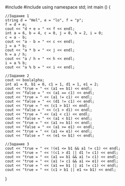 #include <iostream>
#include <string>
using namespace std;
int main ()
{

    //Задание 1
    string d = "Hel", e = "lo", f = "p";
    f = d + e;
    cout << "d + e = " << f << endl;
    int a = 6, b = 4, c = 0, j = 0, h = 2, i = 0;
    c = a - b;
    cout << "a - b = " << c << endl;
    j = a * b;
    cout << "a * b = " << j << endl;
    h = a / h;
    cout << "a / h = " << h << endl;
    i = a % b;
    cout << "a % b = " << i << endl;
    
    //Задание 2
    cout << boolalpha;
    int a1 = 0, b1 = 0, c1 = 1, d1 = 1, e1 = 2;
    cout << "true = " << (a1 == b1) << endl;
    cout << "false = " << (a1 == c1) << endl;
    cout << "true = " << (a1 != c1) << endl;
    cout << "false = " << (d1 != c1) << endl;
    cout << "true = " << (c1 > b1) << endl;
    cout << "false = " << (c1 > d1) << endl;
    cout << "true = " << (a1 < c1) << endl;
    cout << "false = " << (a1 < b1) << endl;
    cout << "true = " << (a1 >= b1) << endl;
    cout << "false = " << (a1 >= e1) << endl;
    cout << "true = " << (a1 <= e1) << endl;
    cout << "false = " << (e1 <= b1) << endl;
    
    //Задание 3 
    cout << "true = " << !(e1 <= b1 && a1 != c1) << endl;
    cout << "true = " << !(c1 > d1 || d1 != c1) << endl;
    cout << "true = " << (a1 == b1 && a1 != c1) << endl;
    cout << "true = " << (a1 != c1 && a1 <= e1) << endl;
    cout << "true = " << (a1 == b1 || a1 != c1) << endl;
    cout << "true = " << (c1 > b1 || e1 <= b1) << endl;
}
